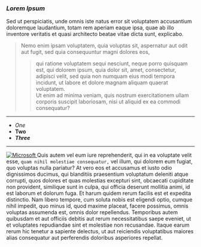 ### *Lorem Ipsum* ###

Sed ut perspiciatis, unde omnis iste natus error sit voluptatem accusantium doloremque laudantium, totam rem aperiam eaque ipsa, quae ab illo inventore veritatis et quasi architecto beatae vitae dicta sunt, explicabo.  
>Nemo enim ipsam voluptatem, quia voluptas sit, aspernatur aut odit aut fugit, sed quia consequuntur magni dolores eos,  
>>qui ratione voluptatem sequi nesciunt, neque porro quisquam est, qui dolorem ipsum, quia dolor sit, amet, consectetur, adipisci velit, sed quia non 
numquam eius modi tempora incidunt, ut labore et dolore magnam aliquam quaerat voluptatem.  
>Ut enim ad minima veniam, quis nostrum exercitationem ullam corporis suscipit laboriosam, nisi ut aliquid ex ea commodi consequatur? 
----
* *One*
* **Two** 
* ***Three***  
****  
[ ![Microsoft](https://www.aspose.cloud/templates/aspose/App_Themes/V3/images/customers/microsoft.png) ](https://daringfireball.net/projects/markdown/syntax) 
Quis autem vel eum iure reprehenderit, qui in ea voluptate velit esse, `quam nihil molestiae consequatur,` vel illum, qui dolorem eum fugiat, quo voluptas nulla pariatur? At vero eos et accusamus et iusto odio dignissimos ducimus, qui blanditiis praesentium voluptatum deleniti atque corrupti, quos dolores et quas molestias excepturi sint, obcaecati cupiditate non provident, similique sunt in culpa, qui officia deserunt mollitia animi, id est laborum et dolorum fuga. Et harum quidem rerum facilis est et expedita distinctio. Nam libero tempore, cum soluta nobis est eligendi optio, cumque nihil impedit, quo minus id, quod maxime placeat, facere possimus, omnis voluptas assumenda est, omnis dolor repellendus. Temporibus autem quibusdam et aut officiis debitis aut rerum necessitatibus saepe eveniet, ut et voluptates repudiandae sint et molestiae non recusandae. Itaque earum rerum hic tenetur a sapiente delectus, ut aut reiciendis voluptatibus maiores alias consequatur aut perferendis doloribus asperiores repellat.